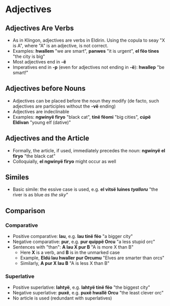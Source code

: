 # Adjectives

## Adjectives Are Verbs

+ As in Klingon, adjectives are verbs in Eldirin. Using the copula to seay "X is A", where "A" is an adjective, is not correct.
+ Examples: **hwallem** "we are smart", **panwes** "it is urgent", **el fëo tínes** "the city is big"
+ Most adjectives end in **-ë**
+ Imperatives end in **-p** (even for adjectives not ending in **-ë**): **hwallep** "be smart!"

## Adjectives before Nouns

+ Adjectives can be placed before the noun they modify (de facto, such adjectives are participles without the **-vë** ending)
+ Adjectives are indeclinable
+ Examples: **ngwinyë firyo** "black cat", **tínë fëomi** "big cities", **cúpë Eldivan** "young elf (dative)"

## Adjectives and the Article

+ Formally, the article, if used, immediately precedes the noun: **ngwinyë el firyo** "the black cat"
+ Colloquially, **el ngwinyë firyo** might occur as well

## Similes

+ Basic simile: the essive case is used, e.g. **el vitsë luines _tyalloru_** "the river is as blue _as the sky_"

## Comparison

### Comparative

+ Positive comparative: **lau**, e.g. **lau tínë fëo** "a bigger city"
+ Negative comparative: **pur**, e.g. **pur quippë Orcu** "a less stupid orc"
+ Sentences with "than": **A lau X pur B** "A is more X than B"
  + Here **X** is a verb, and **B** is in the unmarked case
  + Example, **Eldú lau hwaller pur Orcumu** "Elves are smarter than orcs"
  + Similarly, **A pur X lau B** "A is less X than B"

### Superlative

+ Positive superlative: **lahtyë**, e.g. **lahtyë tínë fëo** "the biggest city"
+ Negative superlative: **puxë**, e.g. **puxë hwallë Orcu** "the least clever orc"
+ No article is used (redundant with superlatives)
